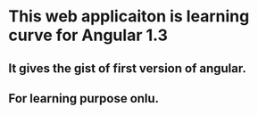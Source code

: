 # This web applicaiton is learning curve for Angular 1.3
## It gives the gist of first version of angular.
## For learning purpose onlu.